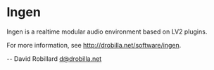 Ingen
=====

Ingen is a realtime modular audio environment based on LV2 plugins.

For more information, see <http://drobilla.net/software/ingen>.

 -- David Robillard <d@drobilla.net>
